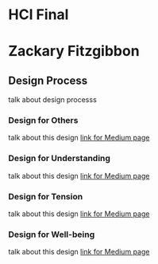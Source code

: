 # HCI Final
# Zackary Fitzgibbon

## Design Process
talk about design processs

### Design for Others
talk about this design
[link for Medium page](https://medium.com/@zack7699/technocopia-redesigned-by-jeremy-hoffman-myles-spencer-and-zackary-fitzgibbon-ee551ce40955)
### Design for Understanding
talk about this design
[link for Medium page](https://medium.com/@zack7699/design-for-understanding-by-zackary-fitzgibbon-ad8d6d69a84)
### Design for Tension
talk about this design
[link for Medium page](https://medium.com/@zack7699/design-for-tension-by-zackary-fitzgibbon-6ef2e4350290)
### Design for Well-being
talk about this design
[link for Medium page](https://medium.com/@zack7699/design-for-well-being-by-zackary-fitzgibbon-d2269bcb5311)
